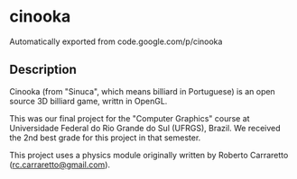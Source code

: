 # cinooka
Automatically exported from code.google.com/p/cinooka

## Description
Cinooka (from "Sinuca", which means billiard in Portuguese) is an open source 3D billiard game, writtn in OpenGL.

This was our final project for the "Computer Graphics" course at Universidade Federal do Rio Grande do Sul (UFRGS), Brazil. We received the 2nd best grade for this project in that semester.

This project uses a physics module originally written by Roberto Carraretto (rc.carraretto@gmail.com).
